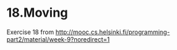 # 18.Moving

Exercise 18 from http://mooc.cs.helsinki.fi/programming-part2/material/week-9?noredirect=1
